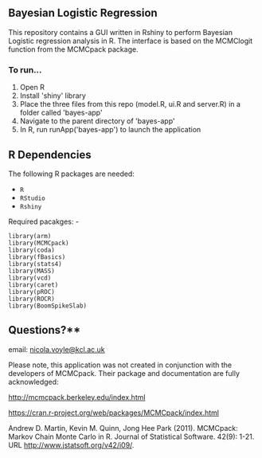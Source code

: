 ## Bayesian Logistic Regression

This repository contains a GUI written in Rshiny to perform Bayesian Logistic regression analysis in R. The interface is based on the MCMClogit function from the MCMCpack package.

### To run...

1. Open R
2. Install 'shiny' library
3. Place the three files from this repo (model.R, ui.R and server.R) in a folder called 'bayes-app'
4. Navigate to the parent directory of 'bayes-app'
5. In R, run runApp('bayes-app') to launch the application

## R Dependencies
The following R packages are needed: 

- `R` 
- `RStudio`
- `Rshiny`

Required pacakges: - 
```
library(arm)
library(MCMCpack)
library(coda)
library(fBasics)
library(stats4)
library(MASS)
library(vcd)
library(caret)
library(pROC)
library(ROCR)
library(BoomSpikeSlab)
```

## Questions?** 
email: nicola.voyle@kcl.ac.uk

Please note, this application was not created in conjunction with the developers of MCMCpack.
Their package and documentation are fully acknowledged:

http://mcmcpack.berkeley.edu/index.html

https://cran.r-project.org/web/packages/MCMCpack/index.html

Andrew D. Martin, Kevin M. Quinn, Jong Hee Park (2011). MCMCpack: Markov Chain Monte Carlo in R. Journal of Statistical Software. 42(9): 1-21. URL http://www.jstatsoft.org/v42/i09/.

